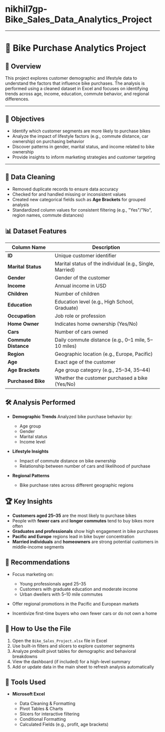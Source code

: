 # nikhil7gp-Bike_Sales_Data_Analytics_Project
---

# 🚴 Bike Purchase Analytics Project

## 📁 Overview

This project explores customer demographic and lifestyle data to understand the factors that influence bike purchases. The analysis is performed using a cleaned dataset in Excel and focuses on identifying trends across age, income, education, commute behavior, and regional differences.

---

## 🧠 Objectives

* Identify which customer segments are more likely to purchase bikes
* Analyze the impact of lifestyle factors (e.g., commute distance, car ownership) on purchasing behavior
* Discover patterns in gender, marital status, and income related to bike ownership
* Provide insights to inform marketing strategies and customer targeting

---

## 🧹 Data Cleaning

* Removed duplicate records to ensure data accuracy
* Checked for and handled missing or inconsistent values
* Created new categorical fields such as **Age Brackets** for grouped analysis
* Standardized column values for consistent filtering (e.g., "Yes"/"No", region names, commute distances)



## 📊 Dataset Features

| Column Name          | Description                                              |
| -------------------- | -------------------------------------------------------- |
| **ID**               | Unique customer identifier                               |
| **Marital Status**   | Marital status of the individual (e.g., Single, Married) |
| **Gender**           | Gender of the customer                                   |
| **Income**           | Annual income in USD                                     |
| **Children**         | Number of children                                       |
| **Education**        | Education level (e.g., High School, Graduate)            |
| **Occupation**       | Job role or profession                                   |
| **Home Owner**       | Indicates home ownership (Yes/No)                        |
| **Cars**             | Number of cars owned                                     |
| **Commute Distance** | Daily commute distance (e.g., 0–1 mile, 5–10 miles)      |
| **Region**           | Geographic location (e.g., Europe, Pacific)              |
| **Age**              | Exact age of the customer                                |
| **Age Brackets**     | Age group category (e.g., 25–34, 35–44)                  |
| **Purchased Bike**   | Whether the customer purchased a bike (Yes/No)           |


## 🛠️ Analysis Performed

* **Demographic Trends**
  Analyzed bike purchase behavior by:

  * Age group
  * Gender
  * Marital status
  * Income level
* **Lifestyle Insights**

  * Impact of commute distance on bike ownership
  * Relationship between number of cars and likelihood of purchase
* **Regional Patterns**

  * Bike purchase rates across different geographic regions



## 🏆 Key Insights

* **Customers aged 25–35** are the most likely to purchase bikes
* People with **fewer cars** and **longer commutes** tend to buy bikes more often
* **Graduates and professionals** show high engagement in bike purchases
* **Pacific and Europe** regions lead in bike buyer concentration
* **Married individuals** and **homeowners** are strong potential customers in middle-income segments



## 🎯 Recommendations

* Focus marketing on:

  * Young professionals aged 25–35
  * Customers with graduate education and moderate income
  * Urban dwellers with 5–10 mile commutes
* Offer regional promotions in the Pacific and European markets
* Incentivize first-time buyers who own fewer cars or do not own a home



## 📂 How to Use the File

1. Open the `Bike_Sales_Project.xlsx` file in Excel
2. Use built-in filters and slicers to explore customer segments
3. Analyze prebuilt pivot tables for demographic and behavioral breakdowns
4. View the dashboard (if included) for a high-level summary
5. Add or update data in the main sheet to refresh analysis automatically



## 🧰 Tools Used

* **Microsoft Excel**

  * Data Cleaning & Formatting
  * Pivot Tables & Charts
  * Slicers for interactive filtering
  * Conditional Formatting
  * Calculated Fields (e.g., profit, age brackets)

